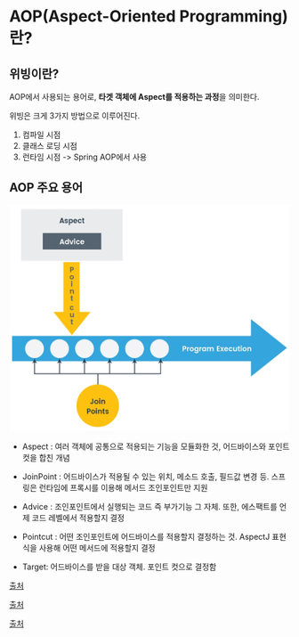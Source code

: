 # AOP(Aspect-Oriented Programming)란?

## 위빙이란?

AOP에서 사용되는 용어로, **타겟 객체에 Aspect를 적용하는 과정**을 의미한다.

위빙은 크게 3가지 방법으로 이루어진다.

1. 컴파일 시점
2. 클래스 로딩 시점
3. 런타임 시점 -> Spring AOP에서 사용


## AOP 주요 용어

![alt text](image-12.png)

* Aspect : 여러 객체에 공통으로 적용되는 기능을 모듈화한 것, 어드바이스와 포인트컷을 합친 개념

* JoinPoint : 어드바이스가 적용될 수 있는 위치, 메소드 호출, 필드값 변경 등. 스프링은 런타임에 프록시를 이용해 메서드 조인포인트만 지원

* Advice : 조인포인트에서 실행되는 코드 즉 부가기능 그 자체. 또한, 에스팩트를 언제 코드 레벨에서 적용할지 결정

* Pointcut : 어떤 조인포인트에 어드바이스를 적용할지 결정하는 것. AspectJ 표현식을 사용해 어떤 메서드에 적용할지 결정

* Target: 어드바이스를 받을 대상 객체. 포인트 컷으로 결정함


[출처](https://velog.io/@kai6666/Spring-Spring-AOP-%EA%B0%9C%EB%85%90)

[출처](https://velog.io/@dnjwm8612/AOP-Weaving-Proxy)

[출처](https://velog.io/@pi1199/Retention-%EC%97%90-%EB%8C%80%ED%95%B4)